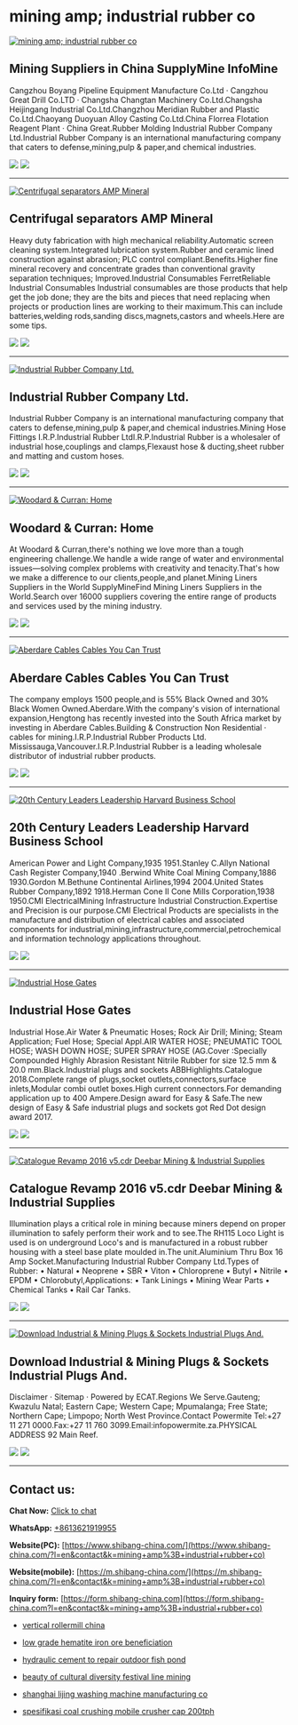 # mining amp; industrial rubber co

<a href="https://swt.shibang-china.com/?l=en&img&k=mining+amp%3B+industrial+rubber+co" target="_blank">![mining amp; industrial rubber co](http://static.shibang-china.com/all-800x300/951.jpg)</a>

## Mining Suppliers in China SupplyMine InfoMine
Cangzhou Boyang Pipeline Equipment Manufacture Co.Ltd &middot; Cangzhou Great Drill Co.LTD &middot; Changsha Changtan Machinery Co.Ltd.Changsha Heijingang Industrial Co.Ltd.Changzhou Meridian Rubber and Plastic Co.Ltd.Chaoyang Duoyuan Alloy Casting Co.Ltd.China Florrea Flotation Reagent Plant &middot; China Great.Rubber Molding Industrial Rubber Company Ltd.Industrial Rubber Company is an international manufacturing company that caters to defense,mining,pulp &amp; paper,and chemical industries.


<a href="https://whatsapp.shibangsoft.com/WhatsApp.php" target="_blank" title="WhatsApp">![](http://static.shibang-china.com/icon/whatsapp.png)</a> <a href="https://swt.shibang-china.com/?l=en&icon&k=mining+amp%3B+industrial+rubber+co" target="_blank">![](http://static.shibang-china.com/icon/chat-en.png)</a>

---

<a href="https://swt.shibang-china.com/?l=en&img&k=mining+amp%3B+industrial+rubber+co" target="_blank">![Centrifugal separators AMP Mineral](http://static.shibang-china.com/all-800x300/762.jpg)</a>

## Centrifugal separators AMP Mineral
Heavy duty fabrication with high mechanical reliability.Automatic screen cleaning system.Integrated lubrication system.Rubber and ceramic lined construction against abrasion; PLC control compliant.Benefits.Higher fine mineral recovery and concentrate grades than conventional gravity separation techniques; Improved.Industrial Consumables FerretReliable Industrial Consumables Industrial consumables are those products that help get the job done; they are the bits and pieces that need replacing when projects or production lines are working to their maximum.This can include batteries,welding rods,sanding discs,magnets,castors and wheels.Here are some tips.


<a href="https://whatsapp.shibangsoft.com/WhatsApp.php" target="_blank" title="WhatsApp">![](http://static.shibang-china.com/icon/whatsapp.png)</a> <a href="https://swt.shibang-china.com/?l=en&icon&k=mining+amp%3B+industrial+rubber+co" target="_blank">![](http://static.shibang-china.com/icon/chat-en.png)</a>

---

<a href="https://swt.shibang-china.com/?l=en&img&k=mining+amp%3B+industrial+rubber+co" target="_blank">![Industrial Rubber Company Ltd.](http://static.shibang-china.com/all-800x300/1451.jpg)</a>

## Industrial Rubber Company Ltd.
Industrial Rubber Company is an international manufacturing company that caters to defense,mining,pulp &amp; paper,and chemical industries.Mining Hose Fittings I.R.P.Industrial Rubber LtdI.R.P.Industrial Rubber is a wholesaler of industrial hose,couplings and clamps,Flexaust hose &amp; ducting,sheet rubber and matting and custom hoses.


<a href="https://whatsapp.shibangsoft.com/WhatsApp.php" target="_blank" title="WhatsApp">![](http://static.shibang-china.com/icon/whatsapp.png)</a> <a href="https://swt.shibang-china.com/?l=en&icon&k=mining+amp%3B+industrial+rubber+co" target="_blank">![](http://static.shibang-china.com/icon/chat-en.png)</a>

---

<a href="https://swt.shibang-china.com/?l=en&img&k=mining+amp%3B+industrial+rubber+co" target="_blank">![Woodard &amp; Curran: Home](http://static.shibang-china.com/all-800x300/587.jpg)</a>

## Woodard &amp; Curran: Home
At Woodard &amp; Curran,there&#39;s nothing we love more than a tough engineering challenge.We handle a wide range of water and environmental issues—solving complex problems with creativity and tenacity.That&#39;s how we make a difference to our clients,people,and planet.Mining Liners Suppliers in the World SupplyMineFind Mining Liners Suppliers in the World.Search over 16000 suppliers covering the entire range of products and services used by the mining industry.


<a href="https://whatsapp.shibangsoft.com/WhatsApp.php" target="_blank" title="WhatsApp">![](http://static.shibang-china.com/icon/whatsapp.png)</a> <a href="https://swt.shibang-china.com/?l=en&icon&k=mining+amp%3B+industrial+rubber+co" target="_blank">![](http://static.shibang-china.com/icon/chat-en.png)</a>

---

<a href="https://swt.shibang-china.com/?l=en&img&k=mining+amp%3B+industrial+rubber+co" target="_blank">![Aberdare Cables Cables You Can Trust](http://static.shibang-china.com/all-800x300/1360.jpg)</a>

## Aberdare Cables Cables You Can Trust
The company employs 1500 people,and is 55% Black Owned and 30% Black Women Owned.Aberdare.With the company&#39;s vision of international expansion,Hengtong has recently invested into the South Africa market by investing in Aberdare Cables.Building &amp; Construction Non Residential &middot; cables for mining.I.R.P.Industrial Rubber Products Ltd. Mississauga,Vancouver.I.R.P.Industrial Rubber is a leading wholesale distributor of industrial rubber products.


<a href="https://whatsapp.shibangsoft.com/WhatsApp.php" target="_blank" title="WhatsApp">![](http://static.shibang-china.com/icon/whatsapp.png)</a> <a href="https://swt.shibang-china.com/?l=en&icon&k=mining+amp%3B+industrial+rubber+co" target="_blank">![](http://static.shibang-china.com/icon/chat-en.png)</a>

---

<a href="https://swt.shibang-china.com/?l=en&img&k=mining+amp%3B+industrial+rubber+co" target="_blank">![20th Century Leaders Leadership Harvard Business School](http://static.shibang-china.com/all-800x300/918.jpg)</a>

## 20th Century Leaders Leadership Harvard Business School
American Power and Light Company,1935 1951.Stanley C.Allyn National Cash Register Company,1940 .Berwind White Coal Mining Company,1886 1930.Gordon M.Bethune Continental Airlines,1994 2004.United States Rubber Company,1892 1918.Herman Cone II Cone Mills Corporation,1938 1950.CMI ElectricalMining Infrastructure Industrial Construction.Expertise and Precision is our purpose.CMI Electrical Products are specialists in the manufacture and distribution of electrical cables and associated components for industrial,mining,infrastructure,commercial,petrochemical and information technology applications throughout.


<a href="https://whatsapp.shibangsoft.com/WhatsApp.php" target="_blank" title="WhatsApp">![](http://static.shibang-china.com/icon/whatsapp.png)</a> <a href="https://swt.shibang-china.com/?l=en&icon&k=mining+amp%3B+industrial+rubber+co" target="_blank">![](http://static.shibang-china.com/icon/chat-en.png)</a>

---

<a href="https://swt.shibang-china.com/?l=en&img&k=mining+amp%3B+industrial+rubber+co" target="_blank">![Industrial Hose Gates](http://static.shibang-china.com/all-800x300/1189.jpg)</a>

## Industrial Hose Gates
Industrial Hose.Air Water &amp; Pneumatic Hoses; Rock Air Drill; Mining; Steam Application; Fuel Hose; Special Appl.AIR WATER HOSE; PNEUMATIC TOOL HOSE; WASH DOWN HOSE; SUPER SPRAY HOSE (AG.Cover :Specially Compounded Highly Abrasion Resistant Nitrile Rubber for size 12.5 mm &amp; 20.0 mm.Black.Industrial plugs and sockets ABBHighlights.Catalogue 2018.Complete range of plugs,socket outlets,connectors,surface inlets,Modular combi outlet boxes.High current connectors.For demanding application up to 400 Ampere.Design award for Easy &amp; Safe.The new design of Easy &amp; Safe industrial plugs and sockets got Red Dot design award 2017.


<a href="https://whatsapp.shibangsoft.com/WhatsApp.php" target="_blank" title="WhatsApp">![](http://static.shibang-china.com/icon/whatsapp.png)</a> <a href="https://swt.shibang-china.com/?l=en&icon&k=mining+amp%3B+industrial+rubber+co" target="_blank">![](http://static.shibang-china.com/icon/chat-en.png)</a>

---

<a href="https://swt.shibang-china.com/?l=en&img&k=mining+amp%3B+industrial+rubber+co" target="_blank">![Catalogue Revamp 2016 v5.cdr Deebar Mining &amp; Industrial Supplies](http://static.shibang-china.com/all-800x300/1223.jpg)</a>

## Catalogue Revamp 2016 v5.cdr Deebar Mining &amp; Industrial Supplies
Illumination plays a critical role in mining because miners depend on proper illumination to safely perform their work and to see.The RH115 Loco Light is used is on underground Loco&#39;s and is manufactured in a robust rubber housing with a steel base plate moulded in.The unit.Aluminium Thru Box 16 Amp Socket.Manufacturing Industrial Rubber Company Ltd.Types of Rubber: • Natural • Neoprene • SBR • Viton • Chloroprene • Butyl • Nitrile • EPDM • Chlorobutyl,Applications: • Tank Linings • Mining Wear Parts • Chemical Tanks • Rail Car Tanks.


<a href="https://whatsapp.shibangsoft.com/WhatsApp.php" target="_blank" title="WhatsApp">![](http://static.shibang-china.com/icon/whatsapp.png)</a> <a href="https://swt.shibang-china.com/?l=en&icon&k=mining+amp%3B+industrial+rubber+co" target="_blank">![](http://static.shibang-china.com/icon/chat-en.png)</a>

---

<a href="https://swt.shibang-china.com/?l=en&img&k=mining+amp%3B+industrial+rubber+co" target="_blank">![Download Industrial &amp; Mining Plugs &amp; Sockets Industrial Plugs And.](http://static.shibang-china.com/all-800x300/1310.jpg)</a>

## Download Industrial &amp; Mining Plugs &amp; Sockets Industrial Plugs And.
Disclaimer &middot; Sitemap &middot; Powered by ECAT.Regions We Serve.Gauteng; Kwazulu Natal; Eastern Cape; Western Cape; Mpumalanga; Free State; Northern Cape; Limpopo; North West Province.Contact Powermite Tel:+27 11 271 0000.Fax:+27 11 760 3099.Email:infopowermite.za.PHYSICAL ADDRESS 92 Main Reef.

<a href="https://whatsapp.shibangsoft.com/WhatsApp.php" target="_blank" title="WhatsApp">![](http://static.shibang-china.com/icon/whatsapp.png)</a> <a href="https://swt.shibang-china.com/?l=en&icon&k=mining+amp%3B+industrial+rubber+co" target="_blank">![](http://static.shibang-china.com/icon/chat-en.png)</a>

---
## Contact us:

**Chat Now:** [Click to chat](https://swt.shibang-china.com?l=en&contact&k=mining+amp%3B+industrial+rubber+co)

**WhatsApp:**  [+8613621919955](https://whatsapp.shibangsoft.com/WhatsApp.php)

**Website(PC):** [https://www.shibang-china.com/](https://www.shibang-china.com/?l=en&contact&k=mining+amp%3B+industrial+rubber+co)

**Website(mobile):** [https://m.shibang-china.com/](https://m.shibang-china.com/?l=en&contact&k=mining+amp%3B+industrial+rubber+co)

**Inquiry form:** [https://form.shibang-china.com](https://form.shibang-china.com?l=en&contact&k=mining+amp%3B+industrial+rubber+co)

* [vertical rollermill china](../131/vertical%20rollermill%20china.md)

* [low grade hematite iron ore beneficiation](../130/low%20grade%20hematite%20iron%20ore%20beneficiation.md)

* [hydraulic cement to repair outdoor fish pond](../140/hydraulic%20cement%20to%20repair%20outdoor%20fish%20pond.md)

* [beauty of cultural diversity festival line mining](../129/beauty%20of%20cultural%20diversity%20festival%20line%20mining.md)

* [shanghai lijing washing machine manufacturing co](../133/shanghai%20lijing%20washing%20machine%20manufacturing%20co.md)

* [spesifikasi coal crushing mobile crusher cap 200tph](../133/spesifikasi%20coal%20crushing%20mobile%20crusher%20cap%20200tph.md)